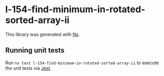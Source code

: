 # l-154-find-minimum-in-rotated-sorted-array-ii

This library was generated with [Nx](https://nx.dev).

## Running unit tests

Run `nx test l-154-find-minimum-in-rotated-sorted-array-ii` to execute the unit tests via [Jest](https://jestjs.io).
